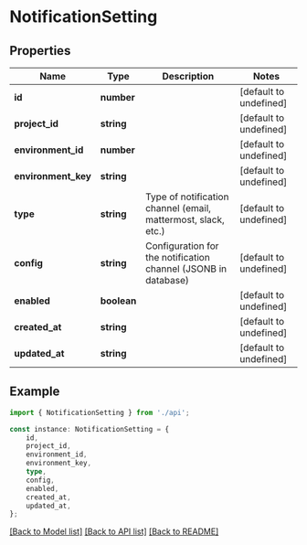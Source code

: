# NotificationSetting


## Properties

Name | Type | Description | Notes
------------ | ------------- | ------------- | -------------
**id** | **number** |  | [default to undefined]
**project_id** | **string** |  | [default to undefined]
**environment_id** | **number** |  | [default to undefined]
**environment_key** | **string** |  | [default to undefined]
**type** | **string** | Type of notification channel (email, mattermost, slack, etc.) | [default to undefined]
**config** | **string** | Configuration for the notification channel (JSONB in database) | [default to undefined]
**enabled** | **boolean** |  | [default to undefined]
**created_at** | **string** |  | [default to undefined]
**updated_at** | **string** |  | [default to undefined]

## Example

```typescript
import { NotificationSetting } from './api';

const instance: NotificationSetting = {
    id,
    project_id,
    environment_id,
    environment_key,
    type,
    config,
    enabled,
    created_at,
    updated_at,
};
```

[[Back to Model list]](../README.md#documentation-for-models) [[Back to API list]](../README.md#documentation-for-api-endpoints) [[Back to README]](../README.md)
